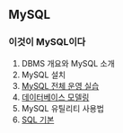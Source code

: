 ## MySQL

### 이것이 MySQL이다
1. DBMS 개요와 MySQL 소개
2. MySQL 설치
3. [MySQL 전체 운영 실습](./This_is_MySQL/Chapter3.md)
4. [데이터베이스 모델링](./This_is_MySQL/Chapter4.md)
5. MySQL 유틸리티 사용법
6. [SQL 기본](./This_is_MySQL/Chapter6.md)